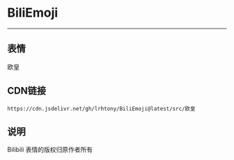 
# BiliEmoji
---
## 表情
欧皇
## CDN链接
```
https://cdn.jsdelivr.net/gh/lrhtony/BiliEmoji@latest/src/欧皇
```
## 说明
Bilibili 表情的版权归原作者所有
